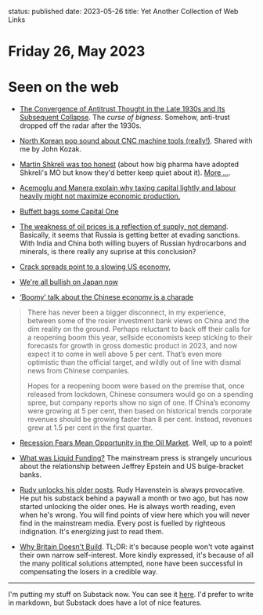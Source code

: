 status: published
date: 2023-05-26
title: Yet Another Collection of Web Links

# Friday 26, May 2023

# Seen on the web

- [The Convergence of Antitrust Thought in the Late 1930s and Its Subsequent Collapse][1]. The _curse of bigness_. Somehow, anti-trust dropped off the radar after the 1930s.

- [North Korean pop sound about CNC machine tools (really!)][2]. Shared with me by John Kozak.

- [Martin Shkreli was too honest][3] (about how big pharma have adopted Shkreli's MO but know they'd better keep quiet about it). [More ...][13].

- [Acemoglu and Manera explain why taxing capital lightly and labour heavily might not maximize economic production.][4]

- [Buffett bags some Capital One][5]

- [The weakness of oil prices is a reflection of supply, not demand][6]. Basically, it seems that Russia is getting better at evading sanctions. With India and China both willing buyers of Russian hydrocarbons and minerals, is there really any suprise at this conclusion?

- [Crack spreads point to a slowing US economy][7],

- [We're all bullish on Japan now][8]

- [‘Boomy’ talk about the Chinese economy is a charade][9]
> There has never been a bigger disconnect, in my experience, between some of the rosier investment bank views on China and the dim reality on the ground. Perhaps reluctant to back off their calls for a reopening boom this year, sellside economists keep sticking to their forecasts for growth in gross domestic product in 2023, and now expect it to come in well above 5 per cent. That’s even more optimistic than the official target, and wildly out of line with dismal news from Chinese companies.
>
> Hopes for a reopening boom were based on the premise that, once released from lockdown, Chinese consumers would go on a spending spree, but company reports show no sign of one. If China’s economy were growing at 5 per cent, then based on historical trends corporate revenues should be growing faster than 8 per cent. Instead, revenues grew at 1.5 per cent in the first quarter.

- [Recession Fears Mean Opportunity in the Oil Market][10]. Well, up to a point!

- [What was Liquid Funding?][11] The mainstream press is strangely uncurious about the relationship between Jeffrey Epstein and US bulge-bracket banks.

- [Rudy unlocks his older posts][12]. Rudy Havenstein is always provocative. He put his substack behind a paywall a month or two ago, but has now started unlocking the older ones. He is always worth reading, even when he's wrong. You will find points of view here which you will never find in the mainstream media. Every post is fuelled by righteous indignation. It's energizing just to read them.

- [Why Britain Doesn't Build][13]. TL;DR: it's because people won't vote against their own narrow self-interest. More kindly expressed, it's because of all the many political solutions attempted, none have been successful in compensating the losers in a credible way.

---

I'm putting my stuff on Substack now. You can see it [here](https://stevehemingway.substack.com/). I'd prefer to write in markdown, but Substack does have a lot of nice features.

[1]: <https://www.promarket.org/2023/05/17/the-convergence-of-antitrust-thought-in-the-late-1930s-and-its-subsequent-collapse/>
[2]: <https://exploredprk.com/music/surpass-the-cutting-edge/>
[3]: <https://mattstoller.substack.com/p/martin-shkreli-was-too-honest>
[4]: <https://workofthefuture.mit.edu/wp-content/uploads/2020/10/2020-Research-Brief-Acemoglu-Manera-Restrepo.pdf> "Taxes, Automation, and the Future of Labor"
[5]: <https://www.netinterest.co/p/capital-one-buffetts-latest-banking?publication_id=43559&post_id=122500137&isFreemail=true>
[6]: <https://www.bloomberg.com/opinion/articles/2023-05-17/russia-iran-venezuela-confound-oil-output-forecasts?_hsmi=258952744&leadSource=uverify+wall>
[7]: <https://www.reuters.com/business/energy/low-us-fuel-stocks-support-prices-cracks-kemp-2023-05-16/?_hsmi=258952744>
[8]: <https://japanoptimist.substack.com/p/were-all-bullish-japan-now?publication_id=894544&post_id=122236587&isFreemail=true>
[9]: <https://www.ft.com/content/26f82e8f-654f-4bb5-b1a2-1256f7d5f46d>
[10]: <https://bisoninterests.substack.com/p/recession-fears-mean-opportunity>
[11]: <https://wallstreetonparade.com/2023/05/jpmorgan-chase-and-jeffrey-epstein-were-both-involved-in-a-strange-offshore-company-called-liquid-funding/>
[12]: <https://open.substack.com/pub/rudy/p/the-plural-of-anecdote-is-data>
[13]: <https://substack.com/profile/759128-matt-stoller/note/c-16319156>
[14]: <https://worksinprogress.co/issue/why-britain-doesnt-build>

